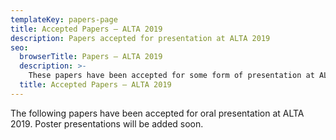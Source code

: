 ```yaml
---
templateKey: papers-page
title: Accepted Papers – ALTA 2019
description: Papers accepted for presentation at ALTA 2019
seo:
  browserTitle: Papers – ALTA 2019
  description: >-
    These papers have been accepted for some form of presentation at ALTA
  title: Accepted Papers – ALTA 2019
---
```



The following papers have been accepted for oral presentation at ALTA 2019. Poster presentations will be added soon.